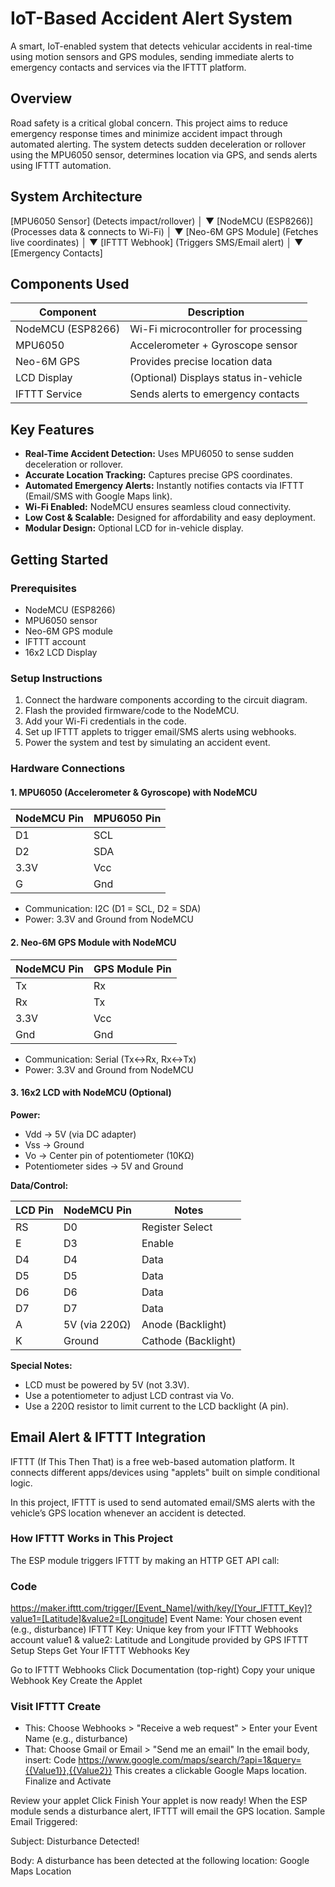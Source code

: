 # IoT-Based Accident Alert System

A smart, IoT-enabled system that detects vehicular accidents in real-time using motion sensors and GPS modules, sending immediate alerts to emergency contacts and services via the IFTTT platform.

## Overview

Road safety is a critical global concern. This project aims to reduce emergency response times and minimize accident impact through automated alerting. The system detects sudden deceleration or rollover using the MPU6050 sensor, determines location via GPS, and sends alerts using IFTTT automation.

## System Architecture


[MPU6050 Sensor]       (Detects impact/rollover)
         │
         ▼
   [NodeMCU (ESP8266)] (Processes data & connects to Wi-Fi)
         │
         ▼
   [Neo-6M GPS Module] (Fetches live coordinates)
         │
         ▼
     [IFTTT Webhook]   (Triggers SMS/Email alert)
         │
         ▼
 [Emergency Contacts]

## Components Used

| Component          | Description                                   |
|--------------------|-----------------------------------------------|
| NodeMCU (ESP8266)  | Wi-Fi microcontroller for processing          |
| MPU6050            | Accelerometer + Gyroscope sensor              |
| Neo-6M GPS         | Provides precise location data                |
| LCD Display        | (Optional) Displays status in-vehicle         |
| IFTTT Service      | Sends alerts to emergency contacts            |

## Key Features

- **Real-Time Accident Detection:** Uses MPU6050 to sense sudden deceleration or rollover.
- **Accurate Location Tracking:** Captures precise GPS coordinates.
- **Automated Emergency Alerts:** Instantly notifies contacts via IFTTT (Email/SMS with Google Maps link).
- **Wi-Fi Enabled:** NodeMCU ensures seamless cloud connectivity.
- **Low Cost & Scalable:** Designed for affordability and easy deployment.
- **Modular Design:** Optional LCD for in-vehicle display.

## Getting Started

### Prerequisites

- NodeMCU (ESP8266)
- MPU6050 sensor
- Neo-6M GPS module
- IFTTT account
- 16x2 LCD Display

### Setup Instructions

1. Connect the hardware components according to the circuit diagram.
2. Flash the provided firmware/code to the NodeMCU.
3. Add your Wi-Fi credentials in the code.
4. Set up IFTTT applets to trigger email/SMS alerts using webhooks.
5. Power the system and test by simulating an accident event.

### Hardware Connections

#### 1. MPU6050 (Accelerometer & Gyroscope) with NodeMCU

| NodeMCU Pin | MPU6050 Pin |
|-------------|-------------|
| D1          | SCL         |
| D2          | SDA         |
| 3.3V        | Vcc         |
| G           | Gnd         |

- Communication: I2C (D1 = SCL, D2 = SDA)
- Power: 3.3V and Ground from NodeMCU

#### 2. Neo-6M GPS Module with NodeMCU

| NodeMCU Pin | GPS Module Pin |
|-------------|---------------|
| Tx          | Rx            |
| Rx          | Tx            |
| 3.3V        | Vcc           |
| Gnd         | Gnd           |

- Communication: Serial (Tx↔Rx, Rx↔Tx)
- Power: 3.3V and Ground from NodeMCU

#### 3. 16x2 LCD with NodeMCU (Optional)

**Power:**
- Vdd → 5V (via DC adapter)
- Vss → Ground
- Vo  → Center pin of potentiometer (10KΩ)
- Potentiometer sides → 5V and Ground

**Data/Control:**

| LCD Pin | NodeMCU Pin | Notes                |
|---------|-------------|----------------------|
| RS      | D0          | Register Select      |
| E       | D3          | Enable               |
| D4      | D4          | Data                 |
| D5      | D5          | Data                 |
| D6      | D6          | Data                 |
| D7      | D7          | Data                 |
| A       | 5V (via 220Ω)| Anode (Backlight)   |
| K       | Ground      | Cathode (Backlight)  |

**Special Notes:**
- LCD must be powered by 5V (not 3.3V).
- Use a potentiometer to adjust LCD contrast via Vo.
- Use a 220Ω resistor to limit current to the LCD backlight (A pin).
  
## Email Alert & IFTTT Integration
IFTTT (If This Then That) is a free web-based automation platform. It connects different apps/devices using "applets" built on simple conditional logic.

In this project, IFTTT is used to send automated email/SMS alerts with the vehicle’s GPS location whenever an accident is detected.

### How IFTTT Works in This Project
The ESP module triggers IFTTT by making an HTTP GET API call:

### Code
https://maker.ifttt.com/trigger/[Event_Name]/with/key/[Your_IFTTT_Key]?value1=[Latitude]&value2=[Longitude]
Event Name: Your chosen event (e.g., disturbance)
IFTTT Key: Unique key from your IFTTT Webhooks account
value1 & value2: Latitude and Longitude provided by GPS
IFTTT Setup Steps
Get Your IFTTT Webhooks Key

Go to IFTTT Webhooks
Click Documentation (top-right)
Copy your unique Webhook Key
Create the Applet

### Visit IFTTT Create
+ This: Choose Webhooks > "Receive a web request" > Enter your Event Name (e.g., disturbance)
+ That: Choose Gmail or Email > "Send me an email"
In the email body, insert:
Code
https://www.google.com/maps/search/?api=1&query={{Value1}},{{Value2}}
This creates a clickable Google Maps location.
Finalize and Activate

Review your applet
Click Finish
Your applet is now ready! When the ESP module sends a disturbance alert, IFTTT will email the GPS location.
Sample Email Triggered:

Subject: Disturbance Detected!

Body: A disturbance has been detected at the following location:
Google Maps Location
